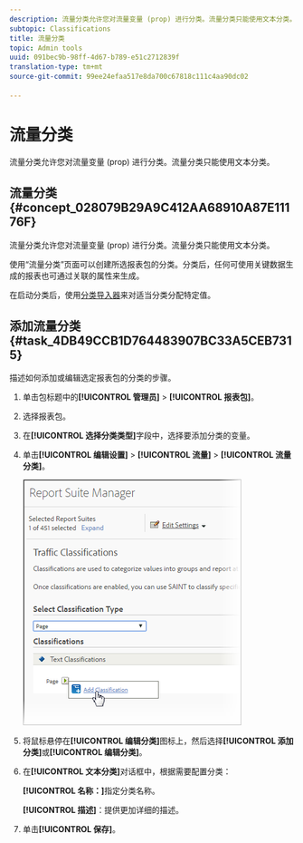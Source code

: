```yaml
---
description: 流量分类允许您对流量变量 (prop) 进行分类。流量分类只能使用文本分类。
subtopic: Classifications
title: 流量分类
topic: Admin tools
uuid: 091bec9b-98ff-4d67-b789-e51c2712839f
translation-type: tm+mt
source-git-commit: 99ee24efaa517e8da700c67818c111c4aa90dc02

---
```



# 流量分类

流量分类允许您对流量变量 (prop) 进行分类。流量分类只能使用文本分类。

## 流量分类 {#concept_028079B29A9C412AA68910A87E11176F}

流量分类允许您对流量变量 (prop) 进行分类。流量分类只能使用文本分类。

使用“流量分类”页面可以创建所选报表包的分类。分类后，任何可使用关键数据生成的报表也可通过关联的属性来生成。

在启动分类后，使用[分类导入器](/help/components/c-classifications2/c-classifications-importer/c-working-with-saint.md)来对适当分类分配特定值。

## 添加流量分类 {#task_4DB49CCB1D764483907BC33A5CEB7315}

<!-- 

t_classification_add_traffic.xml

 -->

描述如何添加或编辑选定报表包的分类的步骤。

1. 单击包标题中的&#x200B;**[!UICONTROL 管理员]** > **[!UICONTROL 报表包]**。
1. 选择报表包。
1. 在&#x200B;**[!UICONTROL 选择分类类型]**&#x200B;字段中，选择要添加分类的变量。
1. 单击&#x200B;**[!UICONTROL 编辑设置]** > **[!UICONTROL 流量]** > **[!UICONTROL 流量分类]**。

   ![步骤信息](assets/traffic-classification.png)

1. 将鼠标悬停在&#x200B;**[!UICONTROL 编辑分类]**&#x200B;图标上，然后选择&#x200B;**[!UICONTROL 添加分类]**&#x200B;或&#x200B;**[!UICONTROL 编辑分类]**。
1. 在&#x200B;**[!UICONTROL 文本分类]**&#x200B;对话框中，根据需要配置分类：

   **[!UICONTROL 名称：]**&#x200B;指定分类名称。

   **[!UICONTROL 描述]**：提供更加详细的描述。
1. 单击&#x200B;**[!UICONTROL 保存]**。
